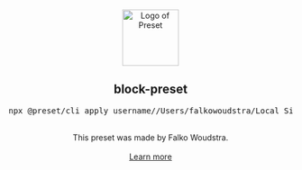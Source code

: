 <p align="center">
  <br />
  <a href="https://preset.dev">
    <img width="100" src="https://raw.githubusercontent.com/preset/preset/main/.github/assets/logo.svg" alt="Logo of Preset">
  </a>
  <br />
</p>

<h2 align="center">block-preset</h2>
<pre><div align="center">npx @preset/cli apply username//Users/falkowoudstra/Local Sites/block-preset</div></pre>

<br />

<div align="center">
  This preset was made by Falko Woudstra.
  <br />
  <br />
  <a href="https://preset.dev">Learn more</a>
</div>

